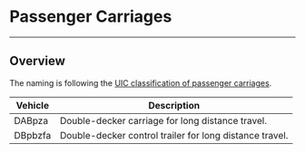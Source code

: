 # Passenger Carriages

------------

## Overview

The naming is following the [UIC classification of passenger carriages](https://en.wikipedia.org/wiki/UIC_classification_of_railway_coaches).

| Vehicle                 | Description |
| ----------------------- | ----------- |
| DABpza                  | Double-decker carriage for long distance travel. |
| DBpbzfa                 | Double-decker control trailer for long distance travel. |
